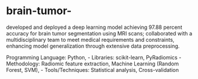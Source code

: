 # brain-tumor-
developed and deployed a deep learning model achieving 97.88 percent accuracy for brain tumor segmentation using
MRI scans; collaborated with a multidisciplinary team to meet medical requirements and constraints, enhancing model
generalization through extensive data preprocessing.

Programming Language: Python, - Libraries: scikit-learn, PyRadiomics - Methodology: Radiomic feature extraction,
Machine Learning (Random Forest, SVM), - Tools/Techniques: Statistical analysis, Cross-validation
